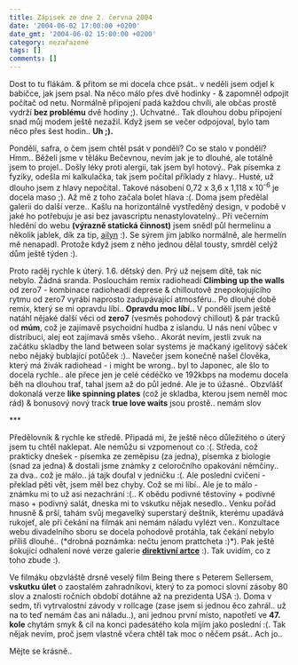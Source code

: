 ```yaml
---
title: Zápisek ze dne 2. června 2004
date: '2004-06-02 17:00:00 +0200'
date_gmt: '2004-06-02 15:00:00 +0200'
category: nezařazené
tags: []
comments: []
---
```

<p>Dost to tu flákám. &amp; přitom se mi docela chce psát.. v neděli jsem odjel k babičce, jak jsem psal. Na něco  málo přes dvě hodinky - &amp; zapomněl odpojit počítač od netu. Normálně připojení padá každou chvíli, ale občas  prostě vydrží <strong>bez problému</strong> dvě hodiny ;). Úchvatné.. Tak dlouhou dobu připojení snad můj modem ještě nezažil.  Když jsem se večer odpojoval, bylo tam něco přes šest hodin.. <strong>Uh ;).</strong></p>
<p>Pondělí, safra, o čem jsem chtěl psát v pondělí? Co se stalo v pondělí? Hmm.. Běželi jsme v těláku Bečevnou,  nevím jak je to dlouhé, ale totálně jsem to projel.. Došly léky proti alergii, tak jsem byl hotový..  Pak písemka z fyziky, odešla mi kalkulačka, tak jsem počítal příklady z hlavy.. Husté, už dlouho jsem z hlavy  nepočítal. Takové násobení 0,72 x 3,6 x 1,118 x 10<sup>-6</sup> je docela maso ;). Až mě z toho začala bolet hlava :(.  Doma jsem předělal galerii do další verze.. Kašlu na horizontálně vystředěný design, v podobě v jaké ho potřebuju  je asi bez javascriptu nenastylovatelný.. Při večerním hledění do webu <strong>(výrazně statická činnost)</strong> jsem snědl  půl hermelínu a několik jablek, dík za tip, <a href="https://ailyn.wz.cz/rhapsody">ailyn</a> :).  Se sýrem jím jablko normálně, ale hermelín mě nenapadl. Protože když jsem z něho jednou dělal tousty, smrděl celýž dům  ještě týden :).</p>
<p>Proto raděj rychle k úterý. 1.6. dětský den. Prý už nejsem dítě, tak nic nebylo. Žádná sranda. Poslouchám  remix radioheadí <strong>Climbing up the walls</strong> od zero7 - kombinace radioheadí deprese &amp; chilloutově znepokojujícího  rytmu od zero7 vyrábí naprosto zadupávající atmosféru.. Po dlouhé době remix, který se mi opravdu líbí.. <strong>Opravdu  moc líbí..</strong> V pondělí  jsem ještě natáhl nějaké další věci od <strong>zero7</strong> (vesměs pohodový chillout) &amp; pár tracků od <strong>múm</strong>, což je zajímavě  psychoidní hudba z islandu. U nás není vůbec v distribuci, alej eot zajímavá směs všeho.. Akorát nevím, jestli zvuk na začátku skladby the land between solar systems je mačkaný  igelitový sáček nebo nějaký bublající potůček :).. Navečer jsem  konečně našel člověka, který má živák radiohead - i might be wrong.. byl to Japonec, ale šlo to docela rychle..  ale přece jen je celé cédéčko ve 192kbps na modemu docela běh na dlouhou trať, tahal jsem až do půl jedné.  Ale je to úžasné.. Obzvlášť dokonalá verze <strong>like spinning plates</strong> (což je skladba, kterou jsem neměl moc rád) &  bonusový nový track <strong>true love waits</strong> jsou prostě.. nemám slov</p>
<p>***</p>
<p>Předělovník &amp; rychle ke středě. Připadá mi, že ještě něco důležitého o úterý jsem tu chtěl naklepat. Ale nemůžu  si vzpomenout co :(. Středa, což prakticky dnešek - písemka ze zeměpisu (za jedna), písemka z biologie (snad za jedna)  &amp; dostali jsme známky z celoročního opakování němčiny.. za dva.. což je málo.. já tajk doufal v jedničku :(.  Ale poslední cvičení - překlad pěti vět, jsem měl bez chyby. Což se mi líbí.. Ale je to málo - známku mi to  už asi nezachrání :(.. K obědu podivné těstoviny + podivné maso + podivný salát, dneska mi to vskutku nějak nesedlo..  Venku pořád hnusně &amp; prší, tahám svůj megavelký superstarý deštník, kterému upadává rukojeť, ale při čekání  na filmák ani nemám náladu vylézt ven.. Konzultace webu divadelního sboru se docela pohodově protáhla, tak čekání  nebylo příliš dlouhé.. (*drobná poznámka: nečtu jenom prattcheta :)*). Pak ještě šokující odhalení nové verze  galerie <strong><a href="https://mgvforum.wz.cz/forum/info.php?autor=Ryska">direktivní artce</a></strong> :). Tak uvidím, co z toho  zbude :).</p>
<p>Ve filmáku obzvláště drsně veselý film Being there s Peterem Sellersem, <strong>vskutku úlet</strong> o zaostalém zahradníkovi,  který to za pomoci slovní zásoby 80 slov a znalosti ročních období dotáhne až na prezidenta USA :). Doma v sedm,  tři vytrvalostní závody v rollcage (zase jsem si jednou ěco zahrál.. už na to teď nemám čas ani náladu..), ani jednou první místo, napotřetí ve <strong>47. kole</strong> chytám smyk &amp; cíl na konci  padesátého kola míjím jako poslední :(. Tak nějak nevím, proč jsem vlastně včera chtěl tak moc o něčem psát..  Ach jo..</p>
<p>Mějte se krásně..</p>
